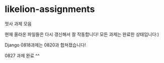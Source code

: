 # likelion-assignments
멋사 과제 모음

현재 올라온 파일들은 다시 갱신해서 잘 작동합니다!
모든 과제는 완료한 상태입니다:)

Django 0818과제는 0820과 합쳐졌습니다!

0827 과제 완료 ^^
